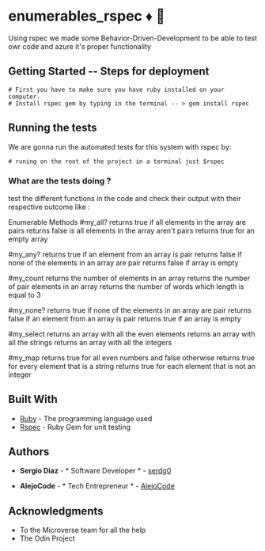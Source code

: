 
  # 
    
# enumerables_rspec ♦️ :gem:

Using rspec we made some Behavior-Driven-Development to be able to test owr code and azure it's proper functionality
  
## Getting Started -- Steps for deployment 

    # First you have to make sure you have ruby installed on your computer.
    # Install rspec gem by typing in the terminal -- > gem install rspec

## Running the tests

We are gonna run the automated tests for this system with rspec by:

    # runing on the root of the project in a terminal just $rspec 

### What are the tests doing ?

test the different functions in the code and check their output with their respective outcome like :

Enumerable Methods
  #my_all?
    returns true if all elements in the array are pairs
    returns false is all elements in the array aren't pairs
    returns true for an empty array

  #my_any?
    returns true if an element from an array is pair
    returns false if none of the elements in an array are pair
    returns false if array is empty

  #my_count
    returns the number of elements in an array
    returns the number of pair elements in an array
    returns the number of words which length is equal to 3

  #my_none?
    returns true if none of the elements in an array are pair
    returns false if an element from an array is pair
    returns true if an array is empty

  #my_select
    returns an array with all the even elements
    returns an array with all the strings
    returns an array with all the integers
      
  #my_map
    returns true for all even numbers and false otherwise
    returns true for every element that is a string
    returns true for each element that is not an integer


## Built With

* [Ruby](https://www.ruby-lang.org) - The programming language used
* [Rspec](https://rspec.info/) - Ruby Gem for unit testing


## Authors

* **Sergio Diaz** - * Software Developer * - [serdg0](https://github.com/serdg0)

* **AlejoCode** - * Tech Entrepreneur * - [AlejoCode](https://github.com/AlejoCode)


## Acknowledgments

* To the Microverse team for all the help
* The Odin Project
